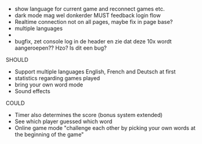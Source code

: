 - show language for current game and reconnect games etc.
- dark mode mag wel donkerder
MUST
feedback login flow
- Realtime connection not on all pages, maybe fix in page base?
- multiple languages
-
- bugfix, zet console log in de header en zie dat deze 10x wordt aangeroepen?? Hzo? Is dit een bug?

SHOULD
- Support multiple languages English, French and Deutsch at first
- statistics regarding games played
- bring your own word mode
- Sound effects

COULD
- Timer also determines the score (bonus system extended)
- See which player guessed which word
- Online game mode "challenge each other by picking your own words at the beginning of the game"
